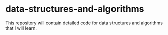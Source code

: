 # data-structures-and-algorithms
This repository will contain detailed code for data structures and algorithms that I will learn.
